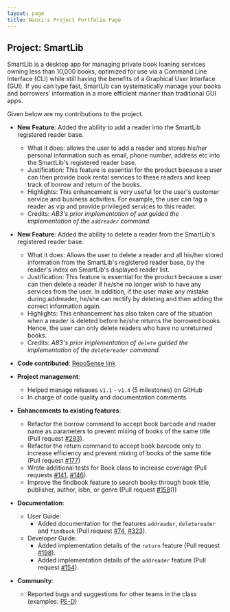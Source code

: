 ```yaml
---
layout: page
title: Nanxi's Project Portfolio Page
---
```


## Project: SmartLib

SmartLib is a desktop app for managing private book loaning services owning less than 10,000 books, optimized for use via a Command Line Interface (CLI) while still having the benefits of a Graphical User Interface (GUI). If you can type fast, SmartLib can systematically manage your books and borrowers’ information in a more efficient manner than traditional GUI apps.

Given below are my contributions to the project.

* **New Feature**: Added the ability to add a reader into the SmartLib registered reader base.
    * What it does: allows the user to add a reader and stores his/her personal information such as email, phone number, address etc into the SmartLib's registered reader base.
    * Justification: This feature is essential for the product because a user can then provide book rental services to these readers and keep track of borrow and return of the books.
    * Highlights: This enhancement is very useful for the user's customer service and business activities.
      For example, the user can tag a reader as vip and provide privileged services to this reader.
    * Credits: _AB3's prior implementation of `add` guided the implementation of the `addreader` command._
  
* **New Feature**: Added the ability to delete a reader from the SmartLib's registered reader base.
    * What it does: Allows the user to delete a reader and all his/her stored information from the SmartLib's registered reader base, by the reader's index on SmartLib's displayed reader list.
    * Justification: This feature is essential for the product because a user can then delete a reader if he/she no longer wish to have any services from the user.
    In addition, if the user make any mistake during addreader, he/she can rectify by deleting and then adding the correct information again.
    * Highlights: This enhancement has also taken care of the situation when a reader is deleted before he/she returns the borrowed books.
    Hence, the user can only delete readers who have no unreturned books.
    * Credits: _AB3's prior implementation of `delete` guided the implementation of the `deletereader` command._


* **Code contributed**: [RepoSense link](https://nus-cs2103-ay2021s2.github.io/tp-dashboard/?search=nanxi-huang&sort=groupTitle&sortWithin=title&since=2021-02-19&timeframe=commit&mergegroup=&groupSelect=groupByRepos&breakdown=false&tabOpen=true&tabType=authorship&tabAuthor=Nanxi-Huang&tabRepo=AY2021S2-CS2103T-W13-2%2Ftp%5Bmaster%5D&authorshipIsMergeGroup=false&authorshipFileTypes=docs~functional-code~test-code&authorshipIsBinaryFileTypeChecked=false)


* **Project management**:
    * Helped manage releases `v1.1` - `v1.4` (5 milestones) on GitHub
    * In charge of code quality and documentation comments

* **Enhancements to existing features**:
    * Refactor the borrow command to accept book barcode and reader name as parameters to prevent mixing of books of the same title (Pull request 
      [\#293](https://github.com/AY2021S2-CS2103T-W13-2/tp/pull/293)).
    * Refactor the return command to accept book barcode only to increase efficiency and prevent mixing of books of the same title (Pull request 
      [\#177](https://github.com/AY2021S2-CS2103T-W13-2/tp/pull/177))  
    * Wrote additional tests for Book class to increase coverage (Pull requests 
      [\#141](https://github.com/AY2021S2-CS2103T-W13-2/tp/pull/141), 
      [\#146](https://github.com/AY2021S2-CS2103T-W13-2/tp/pull/146)).
    * Improve the findbook feature to search books through book title, publisher, author, isbn, or genre (Pull request 
      [\#158](https://github.com/AY2021S2-CS2103T-W13-2/tp/pull/158)())

* **Documentation**:
    * User Guide:
        * Added documentation for the features `addreader`, `deletereader` and `findbook` (Pull request 
          [\#74](https://github.com/AY2021S2-CS2103T-W13-2/tp/pull/74), 
          [\#323](https://github.com/AY2021S2-CS2103T-W13-2/tp/pull/323)).
    * Developer Guide:
        * Added implementation details of the `return` feature (Pull request 
          [\#198](https://github.com/AY2021S2-CS2103T-W13-2/tp/pull/198)).
        * Added implementation details of the `addreader` feature (Pull request 
          [\#154](https://github.com/AY2021S2-CS2103T-W13-2/tp/pull/154)).

* **Community**:
    * Reported bugs and suggestions for other teams in the class (examples: 
      [PE-D](https://github.com/Nanxi-Huang/ped/issues))
  


